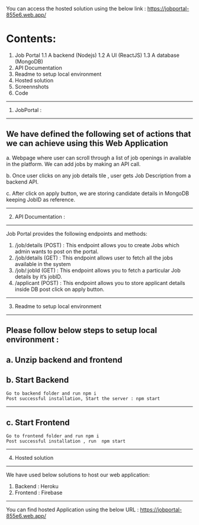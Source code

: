 You can access the hosted solution using the below link :
https://jobportal-855e6.web.app/

Contents: 
===================================================================================
1.	Job Portal 
        1.1	A backend (Nodejs) 
        1.2	A UI (ReactJS)
        1.3	A database (MongoDB)
2.	API Documentation 
3.	Readme to setup local environment 
4.	Hosted solution
5.	Screennshots
6.	Code

-----------------------------------------------------------------------------------
1.	JobPortal : 
-----------------------------------------------------------------------------------

We have defined the following set of actions that we can achieve using this Web Application
-
a.	Webpage where user can scroll through a list of job openings in available in the platform. We can add jobs by making an API call.

b.	Once user clicks on any job details tile , user gets Job Description from a backend API.

c.	After click on apply button, we are storing candidate details in MongoDB keeping JobID as reference. 

-----------------------------------------------------------------------------------
2.	API Documentation : 
-----------------------------------------------------------------------------------
Job Portal provides the following endpoints and methods:
1.	/job/details (POST) : This endpoint allows you to create Jobs which admin wants to post on the portal.
2.	/job/details (GET)  : This endpoint allows user to fetch all the jobs available in the system
3.	/job/:jobId   (GET) : This endpoint allows you to fetch a particular Job details by it’s jobID.
4.	/applicant    (POST) : This endpoint allows you to store applicant details inside DB post click on apply button.

-----------------------------------------------------------------------------------
3.	Readme to setup local environment
-----------------------------------------------------------------------------------
Please follow below steps to setup local environment : 
-
a.	Unzip backend and frontend 
-------------------
b.	Start Backend 
-------------------
    Go to backend folder and run npm i
    Post successful installation, Start the server : npm start 
-------------------
c.	Start Frontend
-------------------
    Go to frontend folder and run npm i
    Post successful installation , run  npm start 
    
-----------------------------------------------------------------------------------
4.	Hosted solution
-----------------------------------------------------------------------------------
We have used below solutions to host our web application:
1.	Backend : Heroku 
2.	Frontend : Firebase 
-------------------
You can find hosted Application using the below URL : 
https://jobportal-855e6.web.app/



